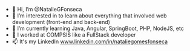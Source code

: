 - 👋 Hi, I’m @NatalieGFonseca
- :dart: I’m interested in to learn about everything that involved web development (front-end and back-end)
- 👀 I’m currently learning Java, Angular, SpringBoot, PHP, NodeJS, etc
- :office: I worked at COMPSIS like a FullStack developer
- 📫 It's my LinkedIn www.linkedin.com/in/nataliegomesfonseca

<!---
NatalieGFonseca/NatalieGFonseca is a ✨ special ✨ repository because its `README.md` (this file) appears on your GitHub profile.
You can click the Preview link to take a look at your changes.
--->

